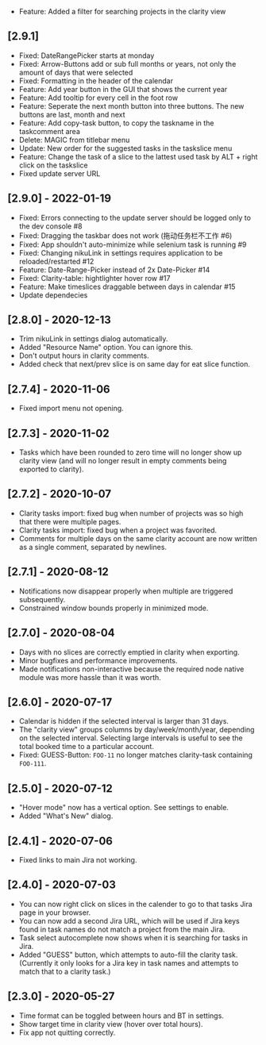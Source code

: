 - Feature: Added a filter for searching projects in the clarity view

## [2.9.1]

- Fixed: DateRangePicker starts at monday
- Fixed: Arrow-Buttons add or sub full months or years, not only the amount of days that were selected
- Fixed: Formatting in the header of the calendar
- Feature: Add year button in the GUI that shows the current year
- Feature: Add tooltip for every cell in the foot row
- Feature: Seperate the next month button into three buttons. The new buttons are last, month and next
- Feature: Add copy-task button, to copy the taskname in the taskcomment area
- Delete: MAGIC from titlebar menu
- Update: New order for the suggested tasks in the taskslice menu
- Feature: Change the task of a slice to the lattest used task by ALT + right click on the taskslice
- Fixed update server URL

## [2.9.0] - 2022-01-19

- Fixed: Errors connecting to the update server should be logged only to the dev console #8
- Fixed: Dragging the taskbar does not work (拖动任务栏不工作 #6)
- Fixed: App shouldn't auto-minimize while selenium task is running #9
- Fixed: Changing nikuLink in settings requires application to be reloaded/restarted #12
- Feature: Date-Range-Picker instead of 2x Date-Picker #14
- Fixed: Clarity-table: hightlighter hover row #17
- Feature: Make timeslices draggable between days in calendar #15
- Update dependecies

## [2.8.0] - 2020-12-13

- Trim nikuLink in settings dialog automatically.
- Added "Resource Name" option. You can ignore this.
- Don't output hours in clarity comments.
- Added check that next/prev slice is on same day for eat slice function.

## [2.7.4] - 2020-11-06

- Fixed import menu not opening.

## [2.7.3] - 2020-11-02

- Tasks which have been rounded to zero time will no longer show up clarity view (and will no longer result in empty comments being exported to clarity).

## [2.7.2] - 2020-10-07

- Clarity tasks import: fixed bug when number of projects was so high that there were multiple pages.
- Clarity tasks import: fixed bug when a project was favorited.
- Comments for multiple days on the same clarity account are now written as a single comment, separated by newlines.

## [2.7.1] - 2020-08-12

- Notifications now disappear properly when multiple are triggered subsequently.
- Constrained window bounds properly in minimized mode.

## [2.7.0] - 2020-08-04

- Days with no slices are correctly emptied in clarity when exporting.
- Minor bugfixes and performance improvements.
- Made notifications non-interactive because the required node native module was more hassle than it was worth.

## [2.6.0] - 2020-07-17

- Calendar is hidden if the selected interval is larger than 31 days.
- The "clarity view" groups columns by day/week/month/year, depending on the selected interval. Selecting large intervals is useful to see the total booked time to a particular account.
- Fixed: GUESS-Button: `FOO-11` no longer matches clarity-task containing `FOO-111`.

## [2.5.0] - 2020-07-12

- "Hover mode" now has a vertical option. See settings to enable.
- Added "What's New" dialog.

## [2.4.1] - 2020-07-06

- Fixed links to main Jira not working.

## [2.4.0] - 2020-07-03

- You can now right click on slices in the calender to go to that tasks Jira page in your browser.
- You can now add a second Jira URL, which will be used if Jira keys found in task names do not match a project from the main Jira.
- Task select autocomplete now shows when it is searching for tasks in Jira.
- Added "GUESS" button, which attempts to auto-fill the clarity task. (Currently it only looks for a Jira key in task names and attempts to match that to a clarity task.)

## [2.3.0] - 2020-05-27

- Time format can be toggled between hours and BT in settings.
- Show target time in clarity view (hover over total hours).
- Fix app not quitting correctly.
